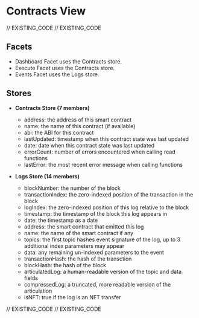 <!--
Copyright 2016, 2026 The Authors. All rights reserved.
Use of this source code is governed by a license that can
be found in the LICENSE file.

Parts of this file were auto generated. Edit only those parts of
the code inside of 'EXISTING_CODE' tags.
-->
# Contracts View

// EXISTING_CODE
// EXISTING_CODE

## Facets

- Dashboard Facet uses the Contracts store.
- Execute Facet uses the Contracts store.
- Events Facet uses the Logs store.

## Stores

- **Contracts Store (7 members)**

  - address: the address of this smart contract
  - name: the name of this contract (if available)
  - abi: the ABI for this contract
  - lastUpdated: timestamp when this contract state was last updated
  - date: date when this contract state was last updated
  - errorCount: number of errors encountered when calling read functions
  - lastError: the most recent error message when calling functions

- **Logs Store (14 members)**

  - blockNumber: the number of the block
  - transactionIndex: the zero-indexed position of the transaction in the block
  - logIndex: the zero-indexed position of this log relative to the block
  - timestamp: the timestamp of the block this log appears in
  - date: the timestamp as a date
  - address: the smart contract that emitted this log
  - name: the name of the smart contract if any
  - topics: the first topic hashes event signature of the log, up to 3 additional index parameters may appear
  - data: any remaining un-indexed parameters to the event
  - transactionHash: the hash of the transction
  - blockHash: the hash of the block
  - articulatedLog: a human-readable version of the topic and data fields
  - compressedLog: a truncated, more readable version of the articulation
  - isNFT: true if the log is an NFT transfer

// EXISTING_CODE
// EXISTING_CODE
